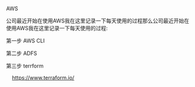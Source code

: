 AWS

公司最近开始在使用AWS我在这里记录一下每天使用的过程那么公司最近开始在使用AWS我在这里记录一下每天使用的过程:

第一步 AWS CLI

第二步 ADFS

第三步 terrform

    https://www.terraform.io/ 


